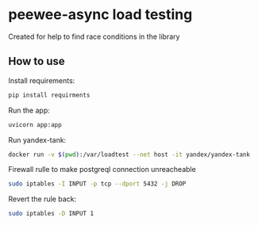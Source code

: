peewee-async load testing
============

Created for help to find race conditions in the library

How to use
-------

Install requirements:

```bash
pip install requirments
```

Run the app:

```bash
uvicorn app:app
```

Run yandex-tank:

```bash
docker run -v $(pwd):/var/loadtest --net host -it yandex/yandex-tank
```

Firewall rulle to make postgreql connection unreacheable

```bash
sudo iptables -I INPUT -p tcp --dport 5432 -j DROP
```

Revert the rule back:


```bash
sudo iptables -D INPUT 1
```
